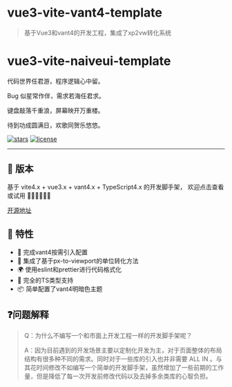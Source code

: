 # vue3-vite-vant4-template
> 基于Vue3和vant4的开发工程，集成了xp2vw转化系统

<div>

<h1> vue3-vite-naiveui-template </h1>
<p>代码世界任君游，程序逻辑心中留。</p>
<p>Bug 似星常作伴，需求若海任君求。</p>
<p>键盘敲落千重浪，屏幕映开万重楼。</p>
<p>待到功成圆满日，欢歌同贺乐悠悠。</p>
</div>

[![stars](https://img.shields.io/github/stars/hanjialin/vue3-vite-vant4-template?style=flat-square&logo=GitHub)](https://github.com/chuzhixin/vue-admin-beautiful)
[![license](https://img.shields.io/github/license/hanjialin/vue3-vite-vant4-template?style=flat-square)](https://en.wikipedia.org/wiki/MIT_License)

---

## 🎉 版本

基于 vite4.x + vue3.x + vant4.x + TypeScript4.x 的开发脚手架， 欢迎点击查看或试用 👏🏻👏🏻👏🏻

[开源地址](https://github.com/hanjialin/vue3-vite-vant4-template)

## 🎉 特性

- 💪 完成vant4按需引入配置
- 💅 集成了基于px-to-viewport的单位转化方法
- 🌍 使用eslint和prettier进行代码格式化
- 👏 完全的TS类型支持
- 📦️ 简单配置了vant4明暗色主题

## ❓问题解释


> Q：为什么不编写一个和市面上开发工程一样的开发脚手架呢？
>
> A：因为目前遇到的开发场景主要以定制化开发为主，对于页面整体的布局结构有很多种不同的需求。同时对于一些库的引入也并非需要 ALL IN 。与其花时间修改不如编写一个简单的开发脚手架，虽然增加了一些前期的工作量，但是降低了每一次开发前修改代码以及去掉多余类库的心智负担。
